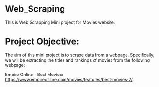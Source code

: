 # Web_Scraping
This is Web Scrapping Mini project for Movies website.
# Project Objective:
The aim of this mini project is to scrape data from a webpage. Specifically, we will be extracting the titles and rankings of movies from the following webpage: 

Empire Online - Best Movies: https://www.empireonline.com/movies/features/best-movies-2/.
